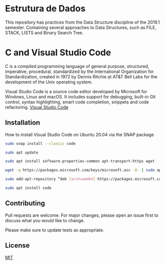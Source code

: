 # Estrutura de Dados

This repository has practices from the Data Structure discipline of the 2019.1 semester. Containing several approaches to Data Structures, such as FILE, STACK, LISTS and Binary Search Tree.

# C and Visual Studio Code

C is a compiled programming language of general purpose, structured, imperative, procedural, standardized by the International Organization for Standardization, created in 1972 by Dennis Ritchie at AT&T Bell Labs for the development of the Unix operating system. 

Visual Studio Code is a source code editor developed by Microsoft for Windows, Linux and macOS. It includes support for debugging, built-in Git control, syntax highlighting, smart code completion, snippets and code refactoring.
[Visual Studio Code](https://i0.wp.com/sempreupdate.com.br/wp-content/uploads/2020/05/1565465465.jpg?resize=728%2C517&ssl=1)
## Installation

How to install Visual Studio Code on Ubuntu 20.04 via the SNAP package

```bash
sudo snap install --classic code
```

```bash
sudo apt update
```

```bash
sudo apt install software-properties-common apt-transport-https wget
```

```bash
wget -q https://packages.microsoft.com/keys/microsoft.asc -O- | sudo apt-key add --
```

```bash
sudo add-apt-repository “deb [arch=amd64] https://packages.microsoft.com/repos/vscode stable main”
```

```bash
sudo apt install code
```


## Contributing
Pull requests are welcome. For major changes, please open an issue first to discuss what you would like to change.

Please make sure to update tests as appropriate.

## License
[MIT](https://choosealicense.com/licenses/mit/)
